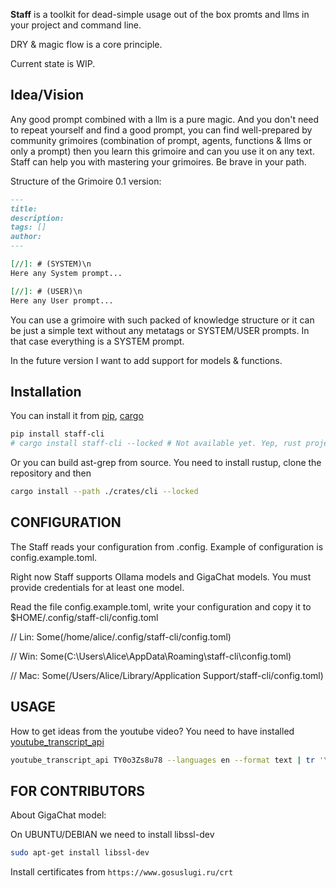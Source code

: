 **Staff** is a toolkit for dead-simple usage out of the box promts and llms in your project and command line.

DRY & magic flow is a core principle.

Current state is WIP.

## Idea/Vision

Any good prompt combined with a llm is a pure magic. And you don't need to repeat yourself and find a good prompt, you can find well-prepared by community grimoires (combination of prompt, agents, functions & llms or only a prompt) then you learn this grimoire and can you use it on any text. Staff can help you with mastering your grimoires. Be brave in your path.

Structure of the Grimoire 0.1 version:

```md
---
title:
description:
tags: []
author:
---

[//]: # (SYSTEM)\n
Here any System prompt...

[//]: # (USER)\n
Here any User prompt...
```

You can use a grimoire with such packed of knowledge structure or it can be just a simple text without any metatags or SYSTEM/USER prompts. In that case everything is a SYSTEM prompt.

In the future version I want to add support for models & functions.

## Installation

You can install it from [pip](https://pypi.org/), [cargo](https://doc.rust-lang.org/cargo/getting-started/installation.html)

```bash
pip install staff-cli
# cargo install staff-cli --locked # Not available yet. Yep, rust project can be installed only using pip yet :)
```

Or you can build ast-grep from source. You need to install rustup, clone the repository and then

```bash
cargo install --path ./crates/cli --locked
```

## CONFIGURATION

The Staff reads your configuration from .config. Example of configuration is config.example.toml.

Right now Staff supports Ollama models and GigaChat models. You must provide credentials for at least one model.

Read the file config.example.toml, write your configuration and copy it to $HOME/.config/staff-cli/config.toml

// Lin: Some(/home/alice/.config/staff-cli/config.toml)

// Win: Some(C:\Users\Alice\AppData\Roaming\staff-cli\config.toml)

// Mac: Some(/Users/Alice/Library/Application Support/staff-cli/config.toml)

## USAGE

How to get ideas from the youtube video? You need to have installed [youtube_transcript_api](https://github.com/jdepoix/youtube-transcript-api)

```bash
youtube_transcript_api TY0o3Zs8u78 --languages en --format text | tr '\n' ' ' | xargs cargo run -- cast -n extract_wisdom
```

## FOR CONTRIBUTORS

About GigaChat model:

On UBUNTU/DEBIAN we need to install libssl-dev

```bash
sudo apt-get install libssl-dev
```

Install certificates from `https://www.gosuslugi.ru/crt`
